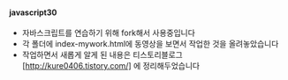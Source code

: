 #### javascript30

- 자바스크립트를 연습하기 위해 fork해서 사용중입니다    
- 각 폴더에 index-mywork.html에 동영상을 보면서 작업한 것을 올려놓았습니다      
- 작업하면서 새롭게 알게 된 내용은 티스토리블로그[http://kure0406.tistory.com/] 에 정리해두었습니다